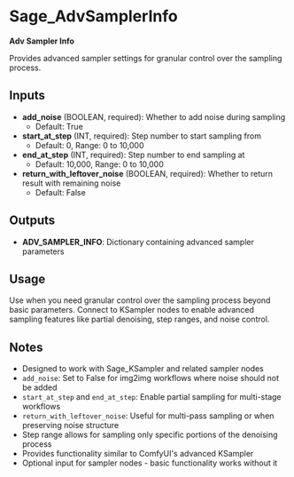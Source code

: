 # Sage_AdvSamplerInfo

**Adv Sampler Info**

Provides advanced sampler settings for granular control over the sampling process.

## Inputs

- **add_noise** (BOOLEAN, required): Whether to add noise during sampling
  - Default: True
- **start_at_step** (INT, required): Step number to start sampling from
  - Default: 0, Range: 0 to 10,000
- **end_at_step** (INT, required): Step number to end sampling at
  - Default: 10,000, Range: 0 to 10,000
- **return_with_leftover_noise** (BOOLEAN, required): Whether to return result with remaining noise
  - Default: False

## Outputs

- **ADV_SAMPLER_INFO**: Dictionary containing advanced sampler parameters

## Usage

Use when you need granular control over the sampling process beyond basic parameters. Connect to KSampler nodes to enable advanced sampling features like partial denoising, step ranges, and noise control.

## Notes

- Designed to work with Sage_KSampler and related sampler nodes
- `add_noise`: Set to False for img2img workflows where noise should not be added
- `start_at_step` and `end_at_step`: Enable partial sampling for multi-stage workflows
- `return_with_leftover_noise`: Useful for multi-pass sampling or when preserving noise structure
- Step range allows for sampling only specific portions of the denoising process
- Provides functionality similar to ComfyUI's advanced KSampler
- Optional input for sampler nodes - basic functionality works without it
